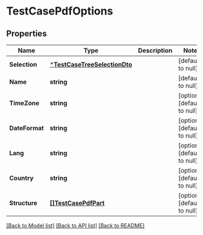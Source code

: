 # TestCasePdfOptions

## Properties
Name | Type | Description | Notes
------------ | ------------- | ------------- | -------------
**Selection** | [***TestCaseTreeSelectionDto**](TestCaseTreeSelectionDto.md) |  | [default to null]
**Name** | **string** |  | [default to null]
**TimeZone** | **string** |  | [optional] [default to null]
**DateFormat** | **string** |  | [optional] [default to null]
**Lang** | **string** |  | [optional] [default to null]
**Country** | **string** |  | [optional] [default to null]
**Structure** | [**[]TestCasePdfPart**](TestCasePdfPart.md) |  | [optional] [default to null]

[[Back to Model list]](../README.md#documentation-for-models) [[Back to API list]](../README.md#documentation-for-api-endpoints) [[Back to README]](../README.md)

